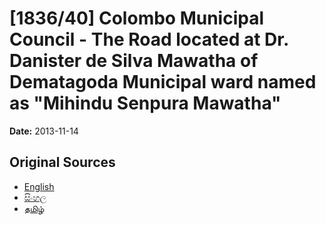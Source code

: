 # [1836/40] Colombo Municipal Council - The Road located at Dr. Danister de Silva Mawatha of Dematagoda Municipal ward named as "Mihindu Senpura Mawatha"

**Date:** 2013-11-14

## Original Sources

- [English](https://documents.gov.lk/view/extra-gazettes/2013/11/1836-40_E.pdf)
- [සිංහල](https://documents.gov.lk/view/extra-gazettes/2013/11/1836-40_S.pdf)
- [தமிழ்](https://documents.gov.lk/view/extra-gazettes/2013/11/1836-40_T.pdf)
